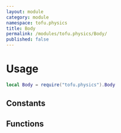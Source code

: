 ```yaml
---
layout: module
category: module
namespace: tofu.physics
title: Body
permalink: /modules/tofu.physics/Body/
published: false
---
```

# Usage

```lua
local Body = require("tofu.physics").Body
```

## Constants

## Functions

